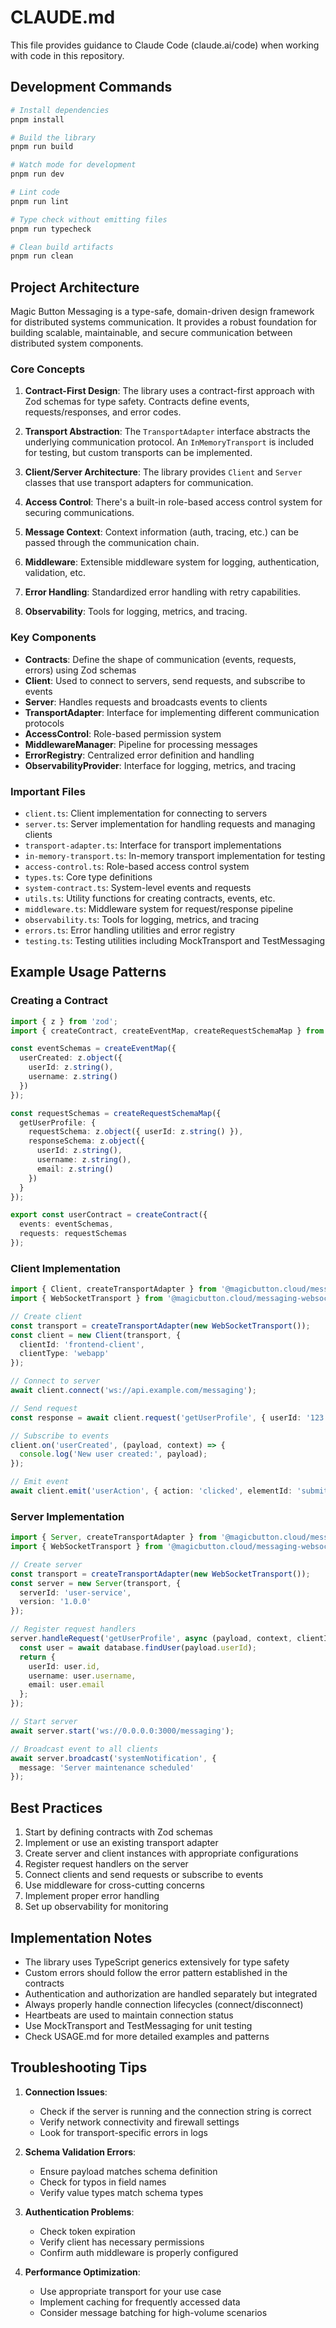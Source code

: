# CLAUDE.md

This file provides guidance to Claude Code (claude.ai/code) when working with code in this repository.

## Development Commands

```bash
# Install dependencies
pnpm install

# Build the library
pnpm run build

# Watch mode for development
pnpm run dev

# Lint code
pnpm run lint

# Type check without emitting files
pnpm run typecheck

# Clean build artifacts
pnpm run clean
```

## Project Architecture

Magic Button Messaging is a type-safe, domain-driven design framework for distributed systems communication. It provides a robust foundation for building scalable, maintainable, and secure communication between distributed system components.

### Core Concepts

1. **Contract-First Design**: The library uses a contract-first approach with Zod schemas for type safety. Contracts define events, requests/responses, and error codes.

2. **Transport Abstraction**: The `TransportAdapter` interface abstracts the underlying communication protocol. An `InMemoryTransport` is included for testing, but custom transports can be implemented.

3. **Client/Server Architecture**: The library provides `Client` and `Server` classes that use transport adapters for communication.

4. **Access Control**: There's a built-in role-based access control system for securing communications.

5. **Message Context**: Context information (auth, tracing, etc.) can be passed through the communication chain.

6. **Middleware**: Extensible middleware system for logging, authentication, validation, etc.

7. **Error Handling**: Standardized error handling with retry capabilities.

8. **Observability**: Tools for logging, metrics, and tracing.

### Key Components

- **Contracts**: Define the shape of communication (events, requests, errors) using Zod schemas
- **Client**: Used to connect to servers, send requests, and subscribe to events
- **Server**: Handles requests and broadcasts events to clients
- **TransportAdapter**: Interface for implementing different communication protocols
- **AccessControl**: Role-based permission system
- **MiddlewareManager**: Pipeline for processing messages
- **ErrorRegistry**: Centralized error definition and handling
- **ObservabilityProvider**: Interface for logging, metrics, and tracing

### Important Files

- `client.ts`: Client implementation for connecting to servers
- `server.ts`: Server implementation for handling requests and managing clients
- `transport-adapter.ts`: Interface for transport implementations
- `in-memory-transport.ts`: In-memory transport implementation for testing
- `access-control.ts`: Role-based access control system
- `types.ts`: Core type definitions
- `system-contract.ts`: System-level events and requests
- `utils.ts`: Utility functions for creating contracts, events, etc.
- `middleware.ts`: Middleware system for request/response pipeline
- `observability.ts`: Tools for logging, metrics, and tracing
- `errors.ts`: Error handling utilities and error registry
- `testing.ts`: Testing utilities including MockTransport and TestMessaging

## Example Usage Patterns

### Creating a Contract

```typescript
import { z } from 'zod';
import { createContract, createEventMap, createRequestSchemaMap } from '@magicbutton.cloud/messaging';

const eventSchemas = createEventMap({
  userCreated: z.object({
    userId: z.string(),
    username: z.string()
  })
});

const requestSchemas = createRequestSchemaMap({
  getUserProfile: {
    requestSchema: z.object({ userId: z.string() }),
    responseSchema: z.object({
      userId: z.string(),
      username: z.string(),
      email: z.string()
    })
  }
});

export const userContract = createContract({
  events: eventSchemas,
  requests: requestSchemas
});
```

### Client Implementation

```typescript
import { Client, createTransportAdapter } from '@magicbutton.cloud/messaging';
import { WebSocketTransport } from '@magicbutton.cloud/messaging-websocket';

// Create client
const transport = createTransportAdapter(new WebSocketTransport());
const client = new Client(transport, {
  clientId: 'frontend-client',
  clientType: 'webapp'
});

// Connect to server
await client.connect('ws://api.example.com/messaging');

// Send request
const response = await client.request('getUserProfile', { userId: '123' });

// Subscribe to events
client.on('userCreated', (payload, context) => {
  console.log('New user created:', payload);
});

// Emit event
await client.emit('userAction', { action: 'clicked', elementId: 'submit-button' });
```

### Server Implementation

```typescript
import { Server, createTransportAdapter } from '@magicbutton.cloud/messaging';
import { WebSocketTransport } from '@magicbutton.cloud/messaging-websocket';

// Create server
const transport = createTransportAdapter(new WebSocketTransport());
const server = new Server(transport, {
  serverId: 'user-service',
  version: '1.0.0'
});

// Register request handlers
server.handleRequest('getUserProfile', async (payload, context, clientId) => {
  const user = await database.findUser(payload.userId);
  return {
    userId: user.id,
    username: user.username,
    email: user.email
  };
});

// Start server
await server.start('ws://0.0.0.0:3000/messaging');

// Broadcast event to all clients
await server.broadcast('systemNotification', {
  message: 'Server maintenance scheduled'
});
```

## Best Practices

1. Start by defining contracts with Zod schemas
2. Implement or use an existing transport adapter
3. Create server and client instances with appropriate configurations
4. Register request handlers on the server
5. Connect clients and send requests or subscribe to events
6. Use middleware for cross-cutting concerns
7. Implement proper error handling
8. Set up observability for monitoring

## Implementation Notes

- The library uses TypeScript generics extensively for type safety
- Custom errors should follow the error pattern established in the contracts
- Authentication and authorization are handled separately but integrated
- Always properly handle connection lifecycles (connect/disconnect)
- Heartbeats are used to maintain connection status
- Use MockTransport and TestMessaging for unit testing
- Check USAGE.md for more detailed examples and patterns

## Troubleshooting Tips

1. **Connection Issues**:
   - Check if the server is running and the connection string is correct
   - Verify network connectivity and firewall settings
   - Look for transport-specific errors in logs

2. **Schema Validation Errors**:
   - Ensure payload matches schema definition
   - Check for typos in field names
   - Verify value types match schema types

3. **Authentication Problems**:
   - Check token expiration
   - Verify client has necessary permissions
   - Confirm auth middleware is properly configured

4. **Performance Optimization**:
   - Use appropriate transport for your use case
   - Implement caching for frequently accessed data
   - Consider message batching for high-volume scenarios